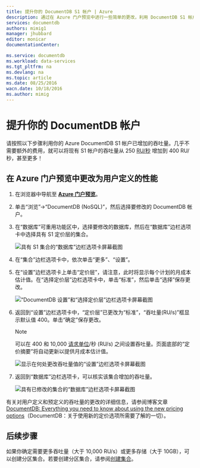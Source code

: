 ```yaml
---
title: 提升你的 DocumentDB S1 帐户 | Azure
description: 通过在 Azure 门户预览中进行一些简单的更改，利用 DocumentDB S1 帐户中增加的吞吐量。
services: documentdb
authors: mimig1
manager: jhubbard
editor: monicar
documentationCenter: 

ms.service: documentdb
ms.workload: data-services
ms.tgt_pltfrm: na
ms.devlang: na
ms.topic: article
ms.date: 08/25/2016
wacn.date: 10/18/2016
ms.author: mimig
---
```


# 提升你的 DocumentDB 帐户

请按照以下步骤利用你的 Azure DocumentDB S1 帐户已增加的吞吐量。几乎不需要额外的费用，就可以将现有 S1 帐户的吞吐量从 250 [RU/秒](./documentdb-request-units.md) 增加到 400 RU/秒，甚至更多！

## 在 Azure 门户预览中更改为用户定义的性能

1. 在浏览器中导航至 [**Azure 门户预览**](https://portal.azure.cn)。
2. 单击“浏览”->“DocumentDB (NoSQL)”，然后选择要修改的 DocumentDB 帐户。
3. 在“数据库”可重用功能区中，选择要修改的数据库，然后在“数据库”边栏选项卡中选择具有 S1 定价层的集合。

      ![具有 S1 集合的“数据库”边栏选项卡屏幕截图](./media/documentdb-supercharge-your-account/documentdb-change-performance-S1.png)  

4. 在“集合”边栏选项卡中，依次单击“更多”、“设置”。
5. 在“设置”边栏选项卡上单击“定价层”，请注意，此时将显示每个计划的月成本估计值。在“选择定价层”边栏选项卡中，单击“标准”，然后单击“选择”保存更改。

      ![“DocumentDB 设置”和“选择定价层”边栏选项卡屏幕截图](./media/documentdb-supercharge-your-account/documentdb-change-performance.png)  

6. 返回到“设置”边栏选项卡中，“定价层”已更改为“标准”，“吞吐量(RU/s)”框显示默认值 400。单击“确定”保存更改。

    > [!NOTE]
    > 可以在 400 和 10,000 [请求单位](./documentdb-request-units.md)/秒 (RU/s) 之间设置吞吐量。页面底部的“定价摘要”将自动更新以提供月成本估计值。

    ![显示在何处更改吞吐量值的“设置”边栏选项卡屏幕截图](./media/documentdb-supercharge-your-account/documentdb-change-performance-set-thoughput.png)  

8. 返回到“数据库”边栏选项卡，可以核实该集合增加的吞吐量。

    ![具有已修改的集合的“数据库”边栏选项卡屏幕截图](./media/documentdb-supercharge-your-account/documentdb-change-performance-confirmation.png)  

有关对用户定义和预定义的吞吐量的更改的详细信息，请参阅博客文章 [DocumentDB: Everything you need to know about using the new pricing options](https://azure.microsoft.com/blog/documentdb-use-the-new-pricing-options-on-your-existing-collections/)（DocumentDB：关于使用新的定价选项所需要了解的一切）。

## 后续步骤

如果你确定需要更多吞吐量（大于 10,000 RU/s）或更多存储（大于 10GB），可以创建分区集合。若要创建分区集合，请参阅[创建集合](./documentdb-create-collection.md)。

<!---HONumber=Mooncake_1010_2016-->
